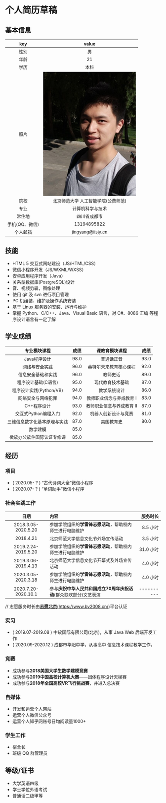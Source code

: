 
# 个人简历草稿

## 基本信息

|key|value|
|:-:|:---:|
|性别|男|
|年龄|21|
|学历|本科|
|照片|<img src="./me.jpg" width = "300" height = "400" alt="图片名称" align=center />|
|院校|北京师范大学 人工智能学院(公费师范)|
|专业|计算机科学与技术|
|常住地|四川省成都市|
|手机(QQ、微信)|13194895822|
|个人邮箱|jingyang@iisjy.cn|

<div STYLE="page-break-after: always;"></div>

## 技能

- HTML 5 交互式网站建设（JS/HTML/CSS）
- 微信小程序开发（JS/WXML/WXSS）
- 安卓应用程序开发（Java）
- 关系型数据库(PostgreSQL)设计
- 音、视频剪辑，图像处理
- 使用 git 及 svn 进行项目管理
- PC 机组装、维护及操作系统安装
- 基于 Linux 服务器的安装、运行与维护 
- 掌握 Python、C/C++、Java、Visual Basic 语言，对 C#、8086 汇编 等程序设计语言有一定了解

## 学业成绩

|专业模块课程|成绩|课教育模块课程|成绩|
|:-:|:-:|:-:|:-:|
|Java程序设计|98.0|普通话正音|93.0|
|网络与安全实践|96.0|英特尔未来教育核心课程|92.0|
|信息安全基础和实践|96.0|教师史话|89.0|
|程序设计基础(C语言)|95.0|现代教育技术基础|87.0|
|程序设计实践(Python/VB)|94.0|教学系统设计|86.0|
|网络安全与网络犯罪|94.0|教师职业信念与养成教育 Ⅰ|83.0|
|C++程序设计|93.0|教师职业信念与养成教育 Ⅱ|87.0|
|交互式Python编程入门|92.0|机器人创新设计与竞赛|81.0|
|三维信息数字化基本原理与实践|87.0|美国教育史|80.0|
|数学建模|85.0|
|微软办公软件国际认证专修课|85.0|

<div STYLE="page-break-after: always;"></div>

## 经历

### 项目

- ( 2020.05- ? ) “古代诗词大全”微信小程序
- ( 2020.07- ? ) “单词助手”微信小程序

### 社会实践工作

|日期|内容|服务时长|
|:-:|:--|------:|
|2018.3.05-2020.5.20|参加学院组织的**学雷锋志愿活动**，帮助校内师生进行电脑维护|8.5 小时|
|2018.4.21|北京师范大学信息文化节外场宣传活动|3.5 小时|
|2019.2.24-2019.5.20|参加学院组织的**学雷锋志愿活动**，帮助校内师生进行电脑维护|31.0 小时|
|2019.3.06-2019.4.13|北京师范大学信息文化节开幕式及外场宣传活动|4.0 小时|
|2020.3.05-2020.3.18|参加学院组织的**学雷锋志愿活动**，帮助校内师生进行电脑维护|4.0 小时|
|2020.7.20-2020.10.1|参与**庆祝中华人民共和国成立70周年庆祝活动**(群众联欢部分)文艺表演|----------|

// 志愿服务时长由[**志愿北京**(https://www.bv2008.cn/)](https://www.bv2008.cn/)平台认证

### 实习

- ( 2019.07-2019.08 ) 中软国际有限公司(北京)，从事 Java Web 后端开发工作
- ( 2020.09-2020.12 ) 成都市华阳中学，从事高中 信息技术课程教学工作，

### 竞赛
- 成功参与**2018美国大学生数学建模竞赛**
- 成功参与**2019中国高校计算机大赛**——团体程序设计天梯赛
- 成功参与**2018年全国高校VR飞行挑战赛**，并进入总决赛

### 自媒体

- 开发和运营个人网站
- 运营个人微信公众号
- 运营个人知乎网账号日均阅读量1000+

### 学生工作
- 宿舍长
- 班级 QQ 群管理员

## 等级/证书
- 大学英语四级
- 学士学位外语考试
- 普通话二级甲等